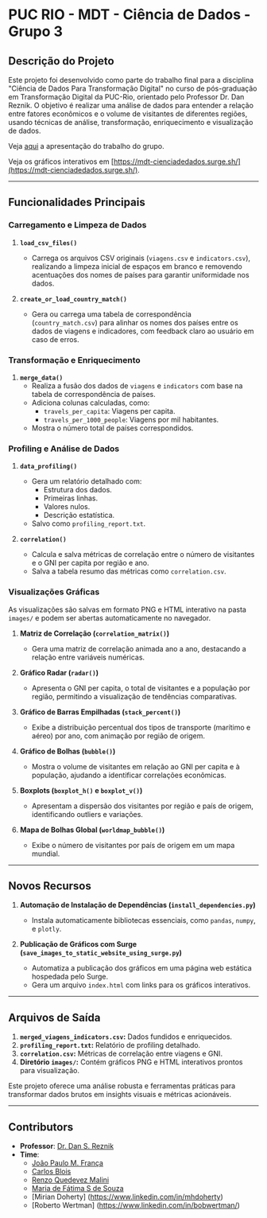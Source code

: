 # PUC RIO - MDT - Ciência de Dados - Grupo 3

## **Descrição do Projeto**
Este projeto foi desenvolvido como parte do trabalho final para a disciplina "Ciência de Dados Para Transformação Digital" no curso de pós-graduação em Transformação Digital da PUC-Rio, orientado pelo Professor Dr. Dan Reznik. O objetivo é realizar uma análise de dados para entender a relação entre fatores econômicos e o volume de visitantes de diferentes regiões, usando técnicas de análise, transformação, enriquecimento e visualização de dados.

Veja [aqui](https://bit.ly/mdt-ciencia_de_dados-grupo3) a apresentação do trabalho do grupo.

Veja os gráficos interativos em [https://mdt-cienciadedados.surge.sh/](https://mdt-cienciadedados.surge.sh/).

---

## **Funcionalidades Principais**

### **Carregamento e Limpeza de Dados**
1. **`load_csv_files()`**
   - Carrega os arquivos CSV originais (`viagens.csv` e `indicators.csv`), realizando a limpeza inicial de espaços em branco e removendo acentuações dos nomes de países para garantir uniformidade nos dados.

2. **`create_or_load_country_match()`**
   - Gera ou carrega uma tabela de correspondência (`country_match.csv`) para alinhar os nomes dos países entre os dados de viagens e indicadores, com feedback claro ao usuário em caso de erros.

### **Transformação e Enriquecimento**
1. **`merge_data()`**
   - Realiza a fusão dos dados de `viagens` e `indicators` com base na tabela de correspondência de países.
   - Adiciona colunas calculadas, como:
     - `travels_per_capita`: Viagens per capita.
     - `travels_per_1000_people`: Viagens por mil habitantes.
   - Mostra o número total de países correspondidos.

### **Profiling e Análise de Dados**
1. **`data_profiling()`**
   - Gera um relatório detalhado com:
     - Estrutura dos dados.
     - Primeiras linhas.
     - Valores nulos.
     - Descrição estatística.
   - Salvo como `profiling_report.txt`.

2. **`correlation()`**
   - Calcula e salva métricas de correlação entre o número de visitantes e o GNI per capita por região e ano.
   - Salva a tabela resumo das métricas como `correlation.csv`.

### **Visualizações Gráficas**
As visualizações são salvas em formato PNG e HTML interativo na pasta `images/` e podem ser abertas automaticamente no navegador.

1. **Matriz de Correlação (`correlation_matrix()`)**
   - Gera uma matriz de correlação animada ano a ano, destacando a relação entre variáveis numéricas.

2. **Gráfico Radar (`radar()`)**
   - Apresenta o GNI per capita, o total de visitantes e a população por região, permitindo a visualização de tendências comparativas.

3. **Gráfico de Barras Empilhadas (`stack_percent()`)**
   - Exibe a distribuição percentual dos tipos de transporte (marítimo e aéreo) por ano, com animação por região de origem.

4. **Gráfico de Bolhas (`bubble()`)**
   - Mostra o volume de visitantes em relação ao GNI per capita e à população, ajudando a identificar correlações econômicas.

5. **Boxplots (`boxplot_h()` e `boxplot_v()`)**
   - Apresentam a dispersão dos visitantes por região e país de origem, identificando outliers e variações.

6. **Mapa de Bolhas Global (`worldmap_bubble()`)**
   - Exibe o número de visitantes por país de origem em um mapa mundial.

---

## **Novos Recursos**
1. **Automação de Instalação de Dependências (`install_dependencies.py`)**
   - Instala automaticamente bibliotecas essenciais, como `pandas`, `numpy`, e `plotly`.

2. **Publicação de Gráficos com Surge (`save_images_to_static_website_using_surge.py`)**
   - Automatiza a publicação dos gráficos em uma página web estática hospedada pelo Surge.
   - Gera um arquivo `index.html` com links para os gráficos interativos.

---

## **Arquivos de Saída**
1. **`merged_viagens_indicators.csv`:** Dados fundidos e enriquecidos.
2. **`profiling_report.txt`:** Relatório de profiling detalhado.
3. **`correlation.csv`:** Métricas de correlação entre viagens e GNI.
4. **Diretório `images/`:** Contém gráficos PNG e HTML interativos prontos para visualização.

Este projeto oferece uma análise robusta e ferramentas práticas para transformar dados brutos em insights visuais e métricas acionáveis.

---

## Contributors  

- **Professor**: [Dr. Dan S. Reznik](https://www.linkedin.com/in/dan-s-reznik-bb49133)
- **Time**:
  - [João Paulo M. França](https://www.linkedin.com/in/jpfranca)
  - [Carlos Blois](https://www.linkedin.com/in/carlos-blois-273398)
  - [Renzo Quedevez Malini](https://www.linkedin.com/in/renzomalini)
  - [Maria de Fátima S de Souza](https://www.linkedin.com/in/maria-f%C3%A1tima-soares-de-souza-pmp-6523411b)
  - [Mirian Doherty] (https://www.linkedin.com/in/mhdoherty)
  - [Roberto Wertman] (https://www.linkedin.com/in/bobwertman/)
